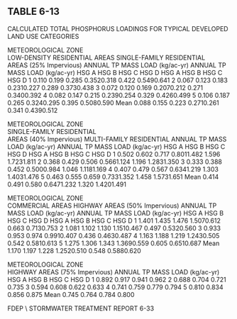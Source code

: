 ## TABLE  6-13 
 
CALCULATED  TOTAL  PHOSPHORUS  LOADINGS 
FOR  TYPICAL  DEVELOPED  LAND  USE  CATEGORIES 
 
METEOROLOGICAL 
ZONE  
LOW-DENSITY 
RESIDENTIAL  AREAS 
SINGLE-FAMILY  RESIDENTIAL  
AREAS  (25% Impervious) 
ANNUAL  TP  MASS  LOAD  (kg/ac-yr) 
ANNUAL  TP  MASS  LOAD  (kg/ac-yr) 
HSG  A 
HSG  B 
HSG  C 
HSG  D 
HSG  A 
HSG  B 
HSG  C 
HSG  D 
1 0.110 0.199 0.285 0.3520.318 0.422 0.5490.641 
2 0.067 0.123 0.183 0.2310.227 0.289 0.3730.438 
3 0.072 0.120 0.169 0.2070.212 0.271 0.3400.392 
4 0.082 0.147 0.215 0.2390.254 0.329 0.4260.499 
5 0.106 0.187 0.265 0.3240.295 0.395 0.5080.590 
Mean 0.088 0.155 0.223 0.2710.261 0.341 0.4390.512 
 

 
METEOROLOGICAL 
ZONE  
SINGLE-FAMILY  RESIDENTIAL  
AREAS  (40% Impervious) 
MULTI-FAMILY  RESIDENTIAL 
ANNUAL  TP  MASS  LOAD  (kg/ac-yr) 
ANNUAL  TP  MASS  LOAD  (kg/ac-yr) 
HSG  A 
HSG  B 
HSG  C 
HSG  D 
HSG  A 
HSG  B 
HSG  C 
HSG  D 
1 0.502 0.602 0.717 0.8011.482 1.596 1.7231.811 
2 0.368 0.429 0.506 0.5661.124 1.196 1.2831.350 
3 0.333 0.388 0.452 0.5000.984 1.046 1.1181.169 
4 0.407 0.479 0.567 0.6341.219 1.303 1.4031.476 
5 0.463 0.555 0.659 0.7331.352 1.458 1.5731.651 
Mean 0.414 0.491 0.580 0.6471.232 1.320 1.4201.491 
 

 
METEOROLOGICAL 
ZONE  
COMMERCIAL  AREAS 
HIGHWAY  AREAS  (50% Impervious) 
ANNUAL  TP  MASS  LOAD  (kg/ac-yr) 
ANNUAL  TP  MASS  LOAD  (kg/ac-yr) 
HSG  A 
HSG  B 
HSG  C 
HSG  D 
HSG  A 
HSG  B 
HSG  C 
HSG  D 
1 1.401 1.435 1.476 1.5070.612 0.663 0.7130.753 
2 1.081 1.102 1.130 1.1510.467 0.497 0.5320.560 
3 0.933 0.953 0.974 0.9910.407 0.436 0.4630.487 
4 1.163 1.188 1.219 1.2430.505 0.542 0.5810.613 
5 1.275 1.306 1.343 1.3690.559 0.605 0.6510.687 
Mean 1.170 1.197 1.228 1.2520.510 0.548 0.5880.620 
 

 
METEOROLOGICAL
ZONE  
HIGHWAY  AREAS  (75% Impervious) 
ANNUAL  TP  MASS  LOAD  (kg/ac-yr) 
HSG  A 
HSG  B 
HSG  C 
HSG  D 
1 0.892 0.917 0.941 0.962 
2 0.688 0.704 0.721 0.735 
3 0.594 0.608 0.622 0.633 
4 0.741 0.759 0.779 0.794 
5 0.810 0.834 0.856 0.875 
Mean 0.745 0.764 0.784 0.800 
 

FDEP \ STORMWATER  TREATMENT  REPORT 
6-33
